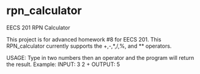 # rpn_calculator
EECS 201 RPN Calculator

This project is for advanced homework #8 for EECS 201.
This RPN_calculator currently supports the +,-,*,/,%, and ** operators.

USAGE: Type in two numbers then an operator and the program will return the result.
  Example: INPUT: 3 2 + OUTPUT: 5

